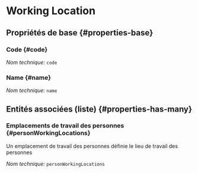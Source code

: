 #  Working Location
<!--- THIS FILE IS GENERATED PLEASE DO NOT EDIT IT DIRECTLY --->



## Propriétés de base {#properties-base}

### Code {#code}



*Nom technique:* ```code```

### Name {#name}



*Nom technique:* ```name```




## Entités associées (liste) {#properties-has-many}

### Emplacements de travail des personnes {#personWorkingLocations}

Un emplacement de travail des personnes définie le lieu de travail des personnes

*Nom technique:* ```personWorkingLocations```




